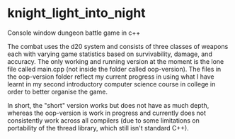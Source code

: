 # knight_light_into_night
Console window dungeon battle game in c++

The combat uses the d20 system and consists of three classes of weapons each with varying game statistics based on survivability, damage, and accuracy. The only working and running version at the moment is the lone file called main.cpp (not inside the folder called oop-version). The files in the oop-version folder reflect my current progress in using what I have learnt in my second introductory computer science course in college in order to better organise the game.

In short, the "short" version works but does not have as much depth, whereas the oop-version is work in progress and currently does not consistently work across all compilers (due to some limitations on portability of the thread library, which still isn't standard C++).
